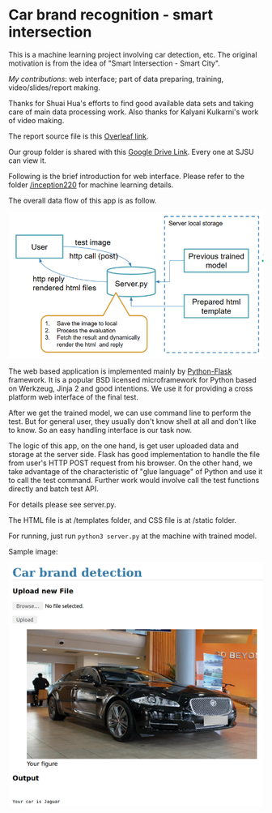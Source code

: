 # Car brand recognition - smart intersection

This is a machine learning project involving car detection, etc.
The original motivation is from the idea of "Smart Intersection - Smart City".

*My contributions*: web interface; part of data preparing, training, video/slides/report making.

Thanks for Shuai Hua's efforts to find good available data sets and taking care of main data processing work.
Also thanks for Kalyani Kulkarni's work of video making.

The report source file is this [Overleaf link](https://www.overleaf.com/read/sgbgwdfszgcb).

Our group folder is shared with this [Google Drive Link](https://drive.google.com/drive/folders/0B9A0RzaktEI1WExDOU5PNUdOcUk?usp=sharing).
Every one at SJSU can view it.

Following is the brief introduction for web interface. Please refer to the folder [/inception220](https://github.com/ysmiles/Smart_Intersection/tree/master/inception220) for machine learning details.

The overall data flow of this app is as follow.

![img](img/data_flow.png)

The web based application is implemented mainly by [Python-Flask](http://flask.pocoo.org/) framework.
It is a popular BSD licensed microframework for Python based on Werkzeug, Jinja 2 and good intentions.
We use it for providing a cross platform web interface of the final test.

After we get the trained model, we can use command line to perform the test.
But for general user, they usually don't know shell at all and don't like to know.
So an easy handling interface is our task now.

The logic of this app, on the one hand, is get user uploaded data and storage at the server side. 
Flask has good implementation to handle the file from user's HTTP POST request from his browser.
On the other hand, we take advantage of the characteristic of "glue language" of Python and use it to call the test command. Further work would involve call the test functions directly and batch test API.

For details please see server.py.

The HTML file is at /templates folder, and CSS file is at /static folder.

For running, just run `python3 server.py` at the machine with trained model.

Sample image:

![img](img/sample.png)